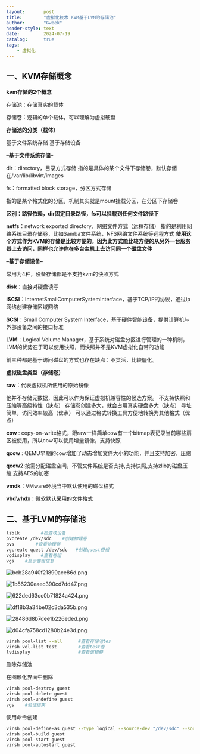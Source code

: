```yaml
---
layout:       post
title:        "虚拟化技术 KVM基于LVM的存储池"
author:       "Gweek"
header-style: text
date:         2024-07-19
catalog:      true
tags:
    - 虚拟化
---
```


## 一、KVM存储概念

**kvm存储的2个概念**

存储池：存储真实的载体

存储卷：逻辑的单个载体，可以理解为虚拟硬盘

**存储池的分类（载体）**

基于文件系统存储
基于存储设备

**–基于文件系统存储–**

dir：directory，目录方式存储
指的是具体的某个文件下存储卷，默认存储在/var/lib/libvirt/images

fs：formatted block storage，分区方式存储

指的是某个格式化的分区，机制其实就是mount挂载分区，在分区下存储卷

**区别：路径依赖，dir固定目录路径，fs可以挂载到任何文件路径下**

**netfs**：network exported directory，网络文件方式（远程存储）
指的是利用网络系统目录存储卷，比如Samba文件系统，NFS网络文件系统等远程方式
**使用这个方式作为KVM的存储是比较方便的，因为此方式能比较方便的从另外一台服务器上去访问，同样也允许你在多台主机上去访问同一个磁盘文件**

**–基于存储设备–**

常用为4种，设备存储都是不支持kvm的快照方式

**disk**：直接对硬盘读写

**iSCSI**：InternetSmallComputerSystemInterface，基于TCP/IP的协议，通过ip网络创建存储区域网络

**SCSI**：Small Computer System Interface，基于硬件智能设备，提供计算机与外部设备之间的接口标准

**LVM**：Logical Volume Manager，基于系统对磁盘分区进行管理的一种机制，LVM的优势在于可以使用快照，而快照并不是KVM虚拟化自带的功能

前三种都是基于访问磁盘的方式也存在缺点：不灵活，比较僵化。

**虚拟磁盘类型（存储卷）**

**raw**：代表虚拟机所使用的原始镜像

他并不存储元数据，因此可以作为保证虚拟机兼容性的候选方案。
不支持快照和压缩等高级特性（缺点）
存储卷创建多大，就会占用真实硬盘多大（缺点）
寻址简单，访问效率较高（优点）
可以通过格式转换工具方便地转换为其他格式（优点）

**cow** : copy-on-write格式，跟raw一样简单cow有一个bitmap表记录当前哪些扇区被使用，所以cow可以使用增量镜像，支持快照

**qcow** : QEMU早期的cow增加了动态增加文件大小的功能，并且支持加密，压缩

**qcow2**:按需分配磁盘空间，不管文件系统是否支持,支持快照,支持zlib的磁盘压缩,支持AES的加密

**vmdk**：VMware环境当中默认使用的磁盘格式

**vhd\vhdx**：微软默认采用的文件格式

## 二、基于LVM的存储池

```bash
lsblk        #检查块设备
pvcreate /dev/sdc    #创建物理卷
pvs        #查看物理卷
vgcreate quest /dev/sdc   #创建quest卷组
vgdisplay    #查看卷组
vgs    #显示卷组信息
```

![bcb28a940f21890ace86d.png](https://img.myla.eu.org/file/bcb28a940f21890ace86d.png)

![1b56230eaec390cd7dd47.png](https://img.myla.eu.org/file/1b56230eaec390cd7dd47.png)

![622ded63cc0b71824a424.png](https://img.myla.eu.org/file/622ded63cc0b71824a424.png)

![df18b3a34be02c3da535b.png](https://img.myla.eu.org/file/df18b3a34be02c3da535b.png)

![28486d8b7dee1b226eded.png](https://img.myla.eu.org/file/28486d8b7dee1b226eded.png)

![d04cfa758cd1280b24e3d.png](https://img.myla.eu.org/file/d04cfa758cd1280b24e3d.png)

```bash
virsh pool-list --all      #查看存储池tes
virsh vol-list test        #查看test卷
lvdisplay                  #查看逻辑卷

```

删除存储池

在图形化界面中删除

```bash
virsh pool-destroy guest
virsh pool-delete guest
virsh pool-undefine guest
vgs    #验证结果
```

使用命令创建

```bash
virsh pool-define-as guest --type logical --source-dev "/dev/sdc" --source-name=test
virsh pool-build guest 
virsh pool-start guest
virsh pool-autostart guest
```
